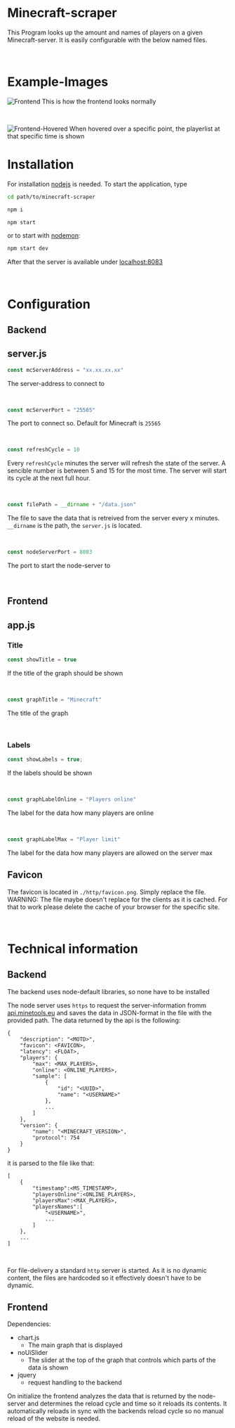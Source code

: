 # Minecraft-scraper
This Program looks up the amount and names of players on a given Minecraft-server. It is easily configurable with the below named files.

&nbsp;

# Example-Images

![Frontend](resources/frontend_01.png)
This is how the frontend looks normally

&nbsp;

![Frontend-Hovered](resources/frontend_02.png)
When hovered over a specific point, the playerlist at that specific time is shown

# Installation

For installation [nodejs](https://nodejs.org/) is needed. To start the application, type
```bash
cd path/to/minecraft-scraper
```
```bash
npm i
```
```bash
npm start
```
or to start with [nodemon](https://www.npmjs.com/package/nodemon):
```bash
npm start dev
```

After that the server is available under [localhost:8083](http://localhost:8083)

&nbsp;

# Configuration

## Backend 
## server.js

```javascript
const mcServerAddress = "xx.xx.xx.xx"
```
The server-address to connect to

&nbsp;
```javascript
const mcServerPort = "25565"
```
The port to connect so. Default for Minecraft is `25565`

&nbsp;
```javascript
const refreshCycle = 10
```
Every `refreshCycle` minutes the server will refresh the state of the server. A sencible number is between 5 and 15 for the most time. The server will start its cycle at the next full hour.

&nbsp;
```javascript
const filePath = __dirname + "/data.json"
```
The file to save the data that is retreived from the server every x minutes.\
`__dirname` is the path, the `server.js` is located.

&nbsp;
```javascript
const nodeServerPort = 8083
```
The port to start the node-server to

&nbsp;

## Frontend
## app.js
### Title
```javascript
const showTitle = true
```
If the title of the graph should be shown

&nbsp;
```javascript
const graphTitle = "Minecraft"
```
The title of the graph

&nbsp;
### Labels
```javascript
const showLabels = true;
```
If the labels should be shown

&nbsp;
```javascript
const graphLabelOnline = "Players online"
```
The label for the data how many players are online

&nbsp;
```javascript
const graphLabelMax = "Player limit"
```
The label for the data how many players are allowed on the server max

## Favicon

The favicon is located in `./http/favicon.png`. Simply replace the file. \
WARNING: The file maybe doesn't replace for the clients as it is cached. For that to work please delete the cache of your browser for the specific site.

&nbsp;

# Technical information

## Backend
The backend uses node-default libraries, so none have to be installed

The node server uses `https` to request the server-information fromm [api.minetools.eu](https://api.minetools.eu) and saves the data in JSON-format in the file with the provided path. The data returned by the api is the following:
```
{
    "description": "<MOTD>",
    "favicon": <FAVICON>,
    "latency": <FLOAT>,
    "players": {
        "max": <MAX_PLAYERS>,
        "online": <ONLINE_PLAYERS>,
        "sample": [
            {
                "id": "<UUID>",
                "name": "<USERNAME>"
            },
            ...
        ]
    },
    "version": {
        "name": "<MINECRAFT_VERSION>",
        "protocol": 754
    }
}
```
it is parsed to the file like that:
```
[
    {
        "timestamp":<MS_TIMESTAMP>,
        "playersOnline":<ONLINE_PLAYERS>,
        "playersMax":<MAX_PLAYERS>,
        "playersNames":[
            "<USERNAME>",
            ...
        ]
    },
    ...
]
```

&nbsp;

For file-delivery a standard `http` server is started. As it is no dynamic content, the files are hardcoded so it effectively doesn't have to be dynamic.

## Frontend

Dependencies:
* chart.js
    * The main graph that is displayed
* noUiSlider
    * The slider at the top of the graph that controls which parts of the data is shown
* jquery
    * request handling to the backend

On initialize the frontend analyzes the data that is returned by the node-server and determines the reload cycle and time so it reloads its contents. It automatically reloads in sync with the backends reload cycle so no manual reload of the website is needed.
